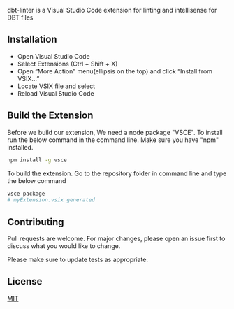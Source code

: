 

dbt-linter is a Visual Studio Code extension for linting and intellisense for DBT files

## Installation
- Open Visual Studio Code
- Select Extensions (Ctrl + Shift + X)
- Open “More Action” menu(ellipsis on the top) and click “Install from VSIX…”
- Locate VSIX file and select
- Reload Visual Studio Code

## Build the Extension
Before we build our extension, We need a node package "VSCE". To install run the below command in the command line. Make sure you have "npm" installed.

```bash
npm install -g vsce
```
To build the extension. Go to the repository folder in command line and type the below command
```bash
vsce package
# myExtension.vsix generated
```
## Contributing
Pull requests are welcome. For major changes, please open an issue first to discuss what you would like to change.

Please make sure to update tests as appropriate.

## License
[MIT](https://choosealicense.com/licenses/mit/)
